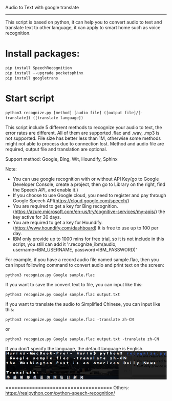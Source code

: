 Audio to Text with google translate
____________________________________
This script is based on python, it can help you to convert audio to text and translate text to other language, it can apply to smart home such as voice recognition.

Install packages:
====================================
```
pip install SpeechRecognition
pip install --upgrade pocketsphinx
pip install googletrans
```

Start script
====================================
```
python3 recognize.py [method] [audio file] ([output file]/[-translate]) ([translate language])
```
This script include 5 different methods to recognize your audio to text, the error rates are different. All of them are supported .flac and .wav, .mp3 is not supported. File size has better less than 1M, otherwise some methods might not able to process due to connection lost. Method and audio file are required, output file and translation are optional.

Support method: Google, Bing, Wit, Houndify, Sphinx

Note: 	
* You can use google recognition with or without API Key(go to Google Developer Console, create a project, then go to Library on the right, find the Speech API, and enable it.)
* If you choose to use Google cloud, you need to register and pay through Google Speech API(https://cloud.google.com/speech/)
* You are required to get a key for Bing recognition. (https://azure.microsoft.com/en-us/try/cognitive-services/my-apis/) the key active for 30 days.
* You are required to get a key for Houndify. (https://www.houndify.com/dashboard) It is free to use up to 100 per day.
* IBM only provide up to 1000 mins for free trial, so it is not include in this script, you still can add it 'r.recognize_ibm(audio, username=IBM_USERNAME, password=IBM_PASSWORD)'

For example, if you have a record audio file named sample.flac, then you can input following command to convert audio and  print text on the screen:
```
python3 recognize.py Google sample.flac
```

If you want to save the convert text to file, you can input like this:
```
python3 recognize.py Google sample.flac output.txt
```

If you want to translate the audio to Simplified Chinese, you can input like this:
```
python3 recognize.py Google sample.flac -translate zh-CN
```
or 
```
python3 recognize.py Google sample.flac output.txt -translate zh-CN
```
If you don't specify the language, the default language is English.
![Screenshot](screenshot.png)

====================================
Others: https://realpython.com/python-speech-recognition/
